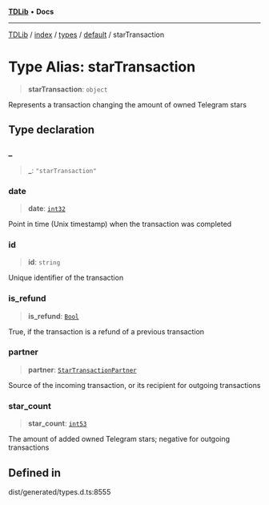 [**TDLib**](../../../../../../README.md) • **Docs**

***

[TDLib](../../../../../../modules.md) / [index](../../../../../README.md) / [types](../../../README.md) / [default](../README.md) / starTransaction

# Type Alias: starTransaction

> **starTransaction**: `object`

Represents a transaction changing the amount of owned Telegram stars

## Type declaration

### \_

> **\_**: `"starTransaction"`

### date

> **date**: [`int32`](int32-1.md)

Point in time (Unix timestamp) when the transaction was completed

### id

> **id**: `string`

Unique identifier of the transaction

### is\_refund

> **is\_refund**: [`Bool`](Bool.md)

True, if the transaction is a refund of a previous transaction

### partner

> **partner**: [`StarTransactionPartner`](StarTransactionPartner.md)

Source of the incoming transaction, or its recipient for outgoing transactions

### star\_count

> **star\_count**: [`int53`](int53-1.md)

The amount of added owned Telegram stars; negative for outgoing transactions

## Defined in

dist/generated/types.d.ts:8555
